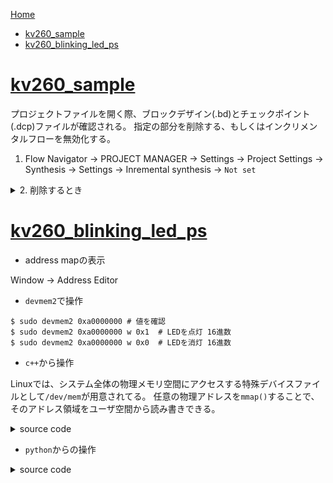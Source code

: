 [Home](./README.md)

- [kv260\_sample](#kv260_sample)
- [kv260\_blinking\_led\_ps](#kv260_blinking_led_ps)

# [kv260_sample](https://github.com/hiranoko/jelly/tree/master/projects/kv260/kv260_sample)

プロジェクトファイルを開く際、ブロックデザイン(.bd)とチェックポイント(.dcp)ファイルが確認される。
指定の部分を削除する、もしくはインクリメンタルフローを無効化する。

1. Flow Navigator -> PROJECT MANAGER -> Settings -> Project Settings
-> Synthesis -> Settings -> Inremental synthesis -> `Not set`

<details>

<summary>2. 削除するとき</summary>

```diff
- <File Path="$PSRCDIR/sources_1/bd/design_1/design_1.bd">
-        <FileInfo>
-          <Attr Name="UsedIn" Val="synthesis"/>
-          <Attr Name="UsedIn" Val="implementation"/>
-          <Attr Name="UsedIn" Val="simulation"/>
-        </FileInfo>
-        <CompFileExtendedInfo CompFileName="design_1.bd" FileRelPathName="ip/design_1_zynq_ultra_ps_e_0_0_1/design_1_zynq_ultra_ps_e_0_0.xci">
-          <Proxy FileSetName="design_1_zynq_ultra_ps_e_0_0"/>
-        </CompFileExtendedInfo>
-      </File>    
+
```

```diff
-      <File Path="$PPRDIR/project_1/project_1.srcs/utils_1/imports/synth_1/kv260_sample.dcp">
-        <FileInfo>
-          <Attr Name="UsedIn" Val="synthesis"/>
-          <Attr Name="UsedIn" Val="implementation"/>
-          <Attr Name="UsedInSteps" Val="synth_1"/>
-          <Attr Name="AutoDcp" Val="1"/>
-        </FileInfo>
-      </File>
+
```

AutoIncrementalCheckpointが有効になっている部分は、AutoIncrementalDirが異なるとエラーになる。
`AutoIncrementalDir`がある項目は一通り、空白に変えておく。

```diff
-     AutoIncrementalCheckpoint="true" IncrementalCheckpoint="$PPRDIR/project_1/project_1.srcs/utils_1/imports/synth_1/kv260_sample.dcp"
+     AutoIncrementalCheckpoint="true" IncrementalCheckpoint=""
```

</details>

# [kv260_blinking_led_ps](https://zenn.dev/ryuz88/articles/kv260_led_blinking_ps)

- address mapの表示

Window -> Address Editor

- `devmem2`で操作

```
$ sudo devmem2 0xa0000000 # 値を確認
$ sudo devmem2 0xa0000000 w 0x1  # LEDを点灯 16進数
$ sudo devmem2 0xa0000000 w 0x0  # LEDを消灯 16進数
```

- `c++`から操作

Linuxでは、システム全体の物理メモリ空間にアクセスする特殊デバイスファイルとして`/dev/mem`が用意されてる。
任意の物理アドレスを`mmap()`することで、そのアドレス領域をユーザ空間から読み書きできる。

<details>

<summary>source code</summary>

```cpp
#include <iostream>
#include <iomanip> // std::hex, std::dec
#include <sys/mman.h>
#include <sys/types.h>
#include <sys/stat.h>
#include <fcntl.h>
#include <unistd.h>

int main()
{
    // デバイスオープン
    auto fd = open("/dev/mem", O_RDWR | O_SYNC);
    if (fd < 0) {
        std::cerr << "Error: open /dev/mem failed" << std::endl;
        return 1;
    }

    size_t map_size = 0x10000;
    off_t target_addr = 0xa0000000;

    // メモリをマップ
    void* iomap = mmap(0, map_size, PROT_READ | PROT_WRITE, MAP_SHARED, fd, target_addr);
    if (iomap == MAP_FAILED) {
        std::cerr << "Error: mmap failed" << std::endl;
        close(fd);
        return 1;
    }

    volatile unsigned char* reg = static_cast<volatile unsigned char*>(iomap);

    // LEDの状態とアドレスをデバッグ表示
    for (int i = 0; i < 10; ++i) {
        // 現在の値を表示
        std::cout << "Address: 0x" << std::hex << target_addr
                  << ", Current Value: 0x" << static_cast<int>(*reg) << std::endl;

        // 値をトグルして書き込み
        *reg ^= 1;

        // 書き込み後の値を表示
        std::cout << "Address: 0x" << std::hex << target_addr
                  << ", New Value: 0x" << static_cast<int>(*reg) << std::endl;

        usleep(500000);
    }

    // マップ解除とクローズ
    munmap(iomap, map_size);
    close(fd);

    return 0;
}
```

</details>


- `python`からの操作

<details>

<summary>source code</summary>

```python
#!/usr/bin/env python3

import os
import mmap
import time

def main():
    fd = os.open("/dev/mem", os.O_RDWR | os.O_SYNC)
    if fd < 0:
        print("Error: open /dev/mem failed")
        return 1

    map_size = 0x10000
    target_addr = 0xA0000000

    try:
        mem = mmap.mmap(
            fileno=fd,
            length=map_size,
            flags=mmap.MAP_SHARED,
            prot=mmap.PROT_READ | mmap.PROT_WRITE,
            offset=target_addr
        )
    except ValueError as e:
        print("Error: mmap failed:", e)
        os.close(fd)
        return 1

    try:
        for i in range(10):
            current_val = mem[0]  # 先頭バイトを読み取り (0〜255のint)
            print(f"Address: 0x{target_addr:08X}, Current Value: 0x{current_val:02X}")

            # LSB(下位1ビット) をトグル
            new_val = current_val ^ 0x01
            # Python の mmap は単一バイトの書き込み時に int を期待する
            mem[0] = new_val & 0xFF

            # 書き込み後の値を再度読み出し
            updated_val = mem[0]
            print(f"Address: 0x{target_addr:08X}, New Value: 0x{updated_val:02X}")

            time.sleep(0.5)
    finally:
        mem.close()
        os.close(fd)

    return 0


if __name__ == "__main__":
    main()
```

</details>
